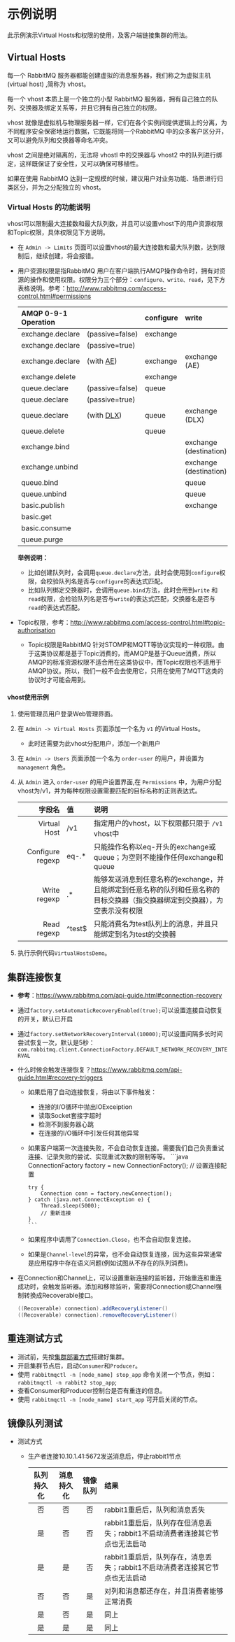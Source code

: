 # **示例说明**


此示例演示Virtual Hosts和权限的使用，及客户端链接集群的用法。

## **Virtual Hosts**

每一个 RabbitMQ 服务器都能创建虚拟的消息服务器，我们称之为虚拟主机 (virtual host) ,简称为 vhost。

每一个 vhost 本质上是一个独立的小型 RabbitMQ 服务器，拥有自己独立的队列、交换器及绑定关系等，井且它拥有自己独立的权限。

vhost 就像是虚拟机与物理服务器一样，它们在各个实例间提供逻辑上的分离，为不同程序安全保密地运行数据，它既能将同一个RabbitMQ 中的众多客户区分开，又可以避免队列和交换器等命名冲突。

vhost 之间是绝对隔离的，无法将 vhostl 中的交换器与 vhost2 中的队列进行绑定，这样既保证了安全性，又可以确保可移植性。

如果在使用 RabbitMQ 达到一定规模的时候，建议用户对业务功能、场景进行归类区分，并为之分配独立的 vhost。


### **Virtual Hosts 的功能说明**
vhost可以限制最大连接数和最大队列数，并且可以设置vhost下的用户资源权限和Topic权限，具体权限见下方说明。

- 在 `Admin -> Limits` 页面可以设置vhost的最大连接数和最大队列数，达到限制后，继续创建，将会报错。
- 用户资源权限是指RabbitMQ 用户在客户端执行AMQP操作命令时，拥有对资源的操作和使用权限。权限分为三个部分：`configure、write、read`，见下方表格说明。参考：http://www.rabbitmq.com/access-control.html#permissions

    | AMQP 0-9-1 Operation |                                                | configure | write                  | read              |
    | :------------------- | :--------------------------------------------- | :-------- | :--------------------- | :---------------- |
    | exchange.declare     | (passive=false)                                | exchange  |
    | exchange.declare     | (passive=true)                                 |
    | exchange.declare     | (with [AE](http://www.rabbitmq.com/ae.html))   | exchange  | exchange (AE)          | exchange          |
    | exchange.delete      |                                                | exchange  |
    | queue.declare        | (passive=false)                                | queue     |
    | queue.declare        | (passive=true)                                 |
    | queue.declare        | (with [DLX](http://www.rabbitmq.com/dlx.html)) | queue     | exchange (DLX)         | queue             |
    | queue.delete         |                                                | queue     |
    | exchange.bind        |                                                |           | exchange (destination) | exchange (source) |
    | exchange.unbind      |                                                |           | exchange (destination) | exchange (source) |
    | queue.bind           |                                                |           | queue                  | exchange          |
    | queue.unbind         |                                                |           | queue                  | exchange          |
    | basic.publish        |                                                |           | exchange               |
    | basic.get            |                                                |           |                        | queue             |
    | basic.consume        |                                                |           |                        | queue             |
    | queue.purge          |                                                |           |                        | queue             |

    **举例说明：**
    - 比如创建队列时，会调用`queue.declare`方法，此时会使用到`configure`权限，会校验队列名是否与`configure`的表达式匹配。
    - 比如队列绑定交换器时，会调用`queue.bind`方法，此时会用到`write` 和 `read`权限，会检验队列名是否与`write`的表达式匹配，交换器名是否与`read`的表达式匹配。

- Topic权限，参考：http://www.rabbitmq.com/access-control.html#topic-authorisation
  - Topic权限是RabbitMQ 针对STOMP和MQTT等协议实现的一种权限。由于这类协议都是基于Topic消费的，而AMQP是基于Queue消费，所以AMQP的标准资源权限不适合用在这类协议中，而Topic权限也不适用于AMQP协议。所以，我们一般不会去使用它，只用在使用了MQTT这类的协议时才可能会用到。
  
#### **vhost使用示例**
1. 使用管理员用户登录Web管理界面。
2. 在 `Admin -> Virtual Hosts` 页面添加一个名为 `v1` 的Virtual Hosts。
   - 此时还需要为此vhost分配用户，添加一个新用户
3. 在 `Admin -> Users` 页面添加一个名为 `order-user` 的用户，并设置为 `management` 角色。
4. 从 `Admin` 进入 `order-user` 的用户设置界面,在 `Permissions` 中，为用户分配vhost为/v1，并为每种权限设置需要匹配的目标名称的正则表达式。

    |           字段名 | 值     | 说明                                                                                                                         |
    | ---------------: | :----- | :--------------------------------------------------------------------------------------------------------------------------- |
    |     Virtual Host | /v1    | 指定用户的vhost，以下权限都只限于 `/v1` vhost中                                                                              |
    | Configure regexp | eq-.*  | 只能操作名称以eq-开头的exchange或queue；为空则不能操作任何exchange和queue                                                    |
    |     Write regexp | .*     | 能够发送消息到任意名称的exchange，并且能绑定到任意名称的队列和任意名称的目标交换器（指交换器绑定到交换器），为空表示没有权限 |
    |      Read regexp | ^test$ | 只能消费名为test队列上的消息，并且只能绑定到名为test的交换器                                                                 |
5. 执行示例代码`VirtualHostsDemo`。


## **集群连接恢复**

- **参考**：https://www.rabbitmq.com/api-guide.html#connection-recovery

- 通过`factory.setAutomaticRecoveryEnabled(true);`可以设置连接自动恢复的开关，默认已开启

- 通过`factory.setNetworkRecoveryInterval(10000);`可以设置间隔多长时间尝试恢复一次，默认是5秒：`com.rabbitmq.client.ConnectionFactory.DEFAULT_NETWORK_RECOVERY_INTERVAL`

- 什么时候会触发连接恢复？https://www.rabbitmq.com/api-guide.html#recovery-triggers

  - 如果启用了自动连接恢复，将由以下事件触发：
    - 连接的I/O循环中抛出IOExceiption
    - 读取Socket套接字超时
    - 检测不到服务器心跳
    - 在连接的I/O循环中引发任何其他异常
  
  - 如果客户端第一次连接失败，不会自动恢复连接。需要我们自己负责重试连接、记录失败的尝试、实现重试次数的限制等等。
        ```java
        ConnectionFactory factory = new ConnectionFactory();
        // 设置连接配置
    
        try {
            Connection conn = factory.newConnection();
        } catch (java.net.ConnectException e) {
            Thread.sleep(5000);
            // 重新连接
        }
        ```
    
  - 如果程序中调用了`Connection.Close`，也不会自动恢复连接。
  - 如果是`Channel-level`的异常，也不会自动恢复连接，因为这些异常通常是应用程序中存在语义问题(例如试图从不存在的队列消费)。

- 在Connection和Channel上，可以设置重新连接的监听器，开始重连和重连成功时，会触发监听器。添加和移除监听，需要将Connection或Channel强制转换成Recoverable接口。
  ```java
  ((Recoverable) connection).addRecoveryListener()
  ((Recoverable) connection).removeRecoveryListener()
  ```
  
## **重连测试方式**
 - 测试前，先按[集群部署方式](http://code.study.com/MQ/rabbitmq/rabbitmq#%E5%8D%95%E6%9C%BA%E5%A4%9A%E8%8A%82%E7%82%B9%E9%83%A8%E7%BD%B2)搭建好集群。
 - 开启集群节点后，启动`Consumer`和`Producer`。
 - 使用 `rabbitmqctl -n [node_name] stop_app` 命令关闭一个节点，例如：`rabbitmqctl -n rabbit2 stop_app`;
 - 查看Consumer和Producer控制台是否有重连的信息。
 - 使用 `rabbitmqctl -n [node_name] start_app` 可开启关闭的节点。 
 

## **镜像队列测试**

- 测试方式
  - 生产者连接10.10.1.41:5672发送消息后，停止rabbit1节点

    | 队列持久化 | 消息持久化 | 镜像队列 | 结果                                                                         |
    | :--------: | :--------: | :------: | :--------------------------------------------------------------------------- |
    |     否     |     否     |    否    | rabbit1重启后，队列和消息丢失                                                |
    |     是     |     否     |    否    | rabbit1重启后，队列存在但消息丢失；rabbit1不启动消费者连接其它节点也无法启动 |
    |     是     |     是     |    否    | rabbit1重启后，队列存在，消息丢失；rabbit1不启动消费者连接其它节点也无法启动 |
    |     否     |     否     |    是    | 对列和消息都还存在，并且消费者能够正常消费                                   |
    |     是     |     否     |    是    | 同上                                                                         |
    |     是     |     是     |    是    | 同上                                                                         |

